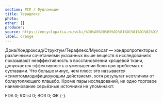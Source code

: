 ```yaml
---
section: РСП / Фуфломицин
title: Терафлекс
photo:
other: []
producer:
source: https://encyclopatia.ru/wiki/%D0%A0%D0%B0%D1%81%D1%81%D1%82%D1%80%D0%B5%D0%BB%D1%8C%D0%BD%D1%8B%D0%B9_%D1%81%D0%BF%D0%B8%D1%81%D0%BE%D0%BA_%D0%BF%D1%80%D0%B5%D0%BF%D0%B0%D1%80%D0%B0%D1%82%D0%BE%D0%B2
label: orange
---
```


Дона/Хондроксид/Структум/Терафлекс/Мукосат — хондропротекторы с различными сочетаниями указанных выше веществ в исследованиях показывают неэффективность в восстановлении хрящевой ткани, допускается эффективность в уменьшении боли при проблемах с суставами. Что больше минус, чем плюс: это называется «симптоммодифицирующим действием», хотя результат неотличим от болеутоляющего плацебо. Кроме пары исследований, ни одно торговое наименование серьёзные источники не упоминают:

FDA 0; RXlist 0; ВОЗ 0; ФК (-).

